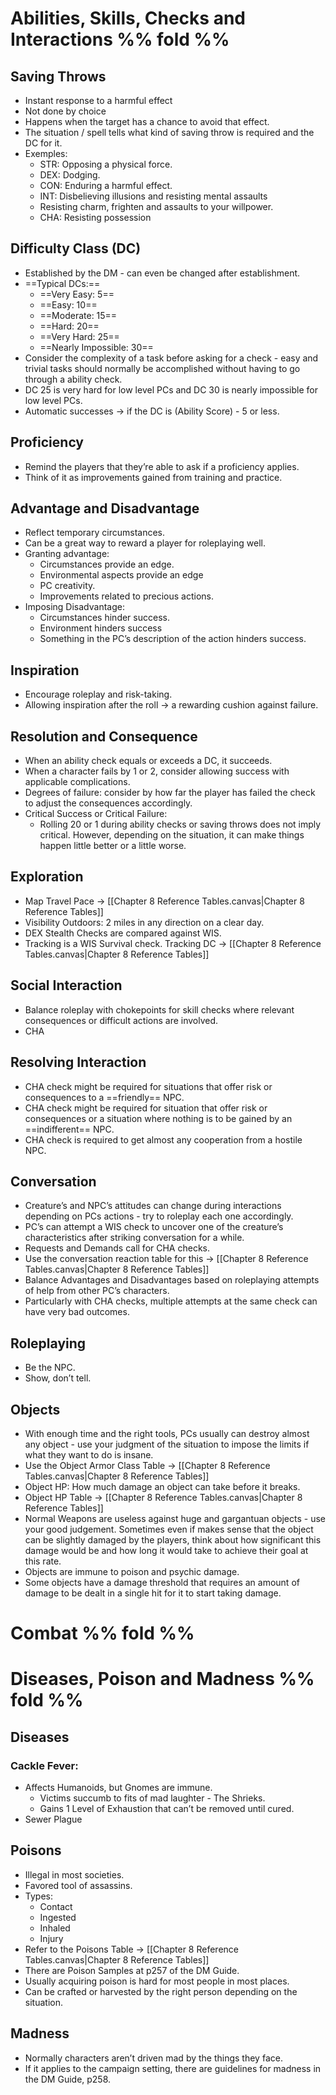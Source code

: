 # Abilities, Skills, Checks and Interactions %% fold %% 

## Saving Throws

- Instant response to a harmful effect
- Not done by choice
- Happens when the target has a chance to avoid that effect.
- The situation / spell tells what kind of saving throw is required and the DC for it.
- Exemples:
	- STR: Opposing a physical force.
	- DEX: Dodging.
	- CON: Enduring a harmful effect.
	- INT: Disbelieving illusions and resisting mental assaults
	- Resisting charm, frighten and assaults to your willpower.
	- CHA: Resisting possession

## Difficulty Class (DC)

- Established by the DM -  can even be changed after establishment.
- ==Typical DCs:==
	- ==Very Easy: 5==
	- ==Easy: 10==
	- ==Moderate: 15==
	- ==Hard: 20==
	- ==Very Hard: 25==
	- ==Nearly Impossible: 30==
- Consider the complexity of a task before asking for a check - easy and trivial tasks should normally be accomplished without having to go through a ability check.
- DC 25 is very hard for low level PCs and DC 30 is nearly impossible for low level PCs.
- Automatic successes → if the DC is (Ability Score) - 5 or less.

## Proficiency 

- Remind the players that they’re able to ask if a proficiency applies.
- Think of it as improvements gained from training and practice.

## Advantage and Disadvantage

- Reflect temporary circumstances.
- Can be a great way to reward a player for roleplaying well.
- Granting advantage:
	- Circumstances provide an edge.
	- Environmental aspects provide an edge
	- PC creativity.
	- Improvements related to precious actions.
- Imposing Disadvantage:
	- Circumstances hinder success.
	- Environment hinders success
	- Something in the PC’s description of the action hinders success.


## Inspiration

- Encourage roleplay and risk-taking.
- Allowing inspiration after the roll → a rewarding cushion against failure.


## Resolution and Consequence

- When an ability check equals or exceeds a DC, it succeeds.
- When a character fails by 1 or 2, consider allowing success with applicable complications.
- Degrees of failure: consider by how far the player has failed the check to adjust the consequences accordingly.
- Critical Success or Critical Failure:
	- Rolling 20 or 1 during ability checks or saving throws does not imply critical. However, depending on the situation, it can make things happen little better or a little worse.


## Exploration

- Map Travel Pace → [[Chapter 8 Reference Tables.canvas|Chapter 8 Reference Tables]]
- Visibility Outdoors: 2 miles in any direction on a clear day.
- DEX Stealth Checks are compared against WIS.
- Tracking is a WIS Survival check. Tracking DC → [[Chapter 8 Reference Tables.canvas|Chapter 8 Reference Tables]]

## Social Interaction

- Balance roleplay with chokepoints for skill checks where relevant consequences or difficult actions are involved.
- CHA

## Resolving Interaction

- CHA check might be required for situations that offer risk or consequences to a ==friendly== NPC.
- CHA check might be required for situation that offer risk or consequences or a situation where nothing is to be gained by an ==indifferent== NPC.
- CHA check is required to get almost any cooperation from a hostile NPC.

## Conversation

- Creature’s and NPC’s attitudes can change during interactions depending on PCs actions - try to roleplay each one accordingly.
- PC’s can attempt a WIS check to uncover one of the creature’s characteristics after striking conversation for a while.
- Requests and Demands call for CHA checks.
- Use the conversation reaction table for this → [[Chapter 8 Reference Tables.canvas|Chapter 8 Reference Tables]]
- Balance Advantages and Disadvantages based on roleplaying attempts of help from other PC’s characters.
- Particularly with CHA checks, multiple attempts at the same check can have very bad outcomes.


## Roleplaying

- Be the NPC.
- Show, don’t tell.


## Objects

- With enough time and the right tools, PCs usually can destroy almost any object - use your judgment of the situation to impose the limits if what they want to do is insane.
- Use the Object Armor Class Table → [[Chapter 8 Reference Tables.canvas|Chapter 8 Reference Tables]]
- Object HP: How much damage an object can take before it breaks.
- Object HP Table → [[Chapter 8 Reference Tables.canvas|Chapter 8 Reference Tables]]
- Normal Weapons are useless against huge and gargantuan objects - use your good judgement. Sometimes even if makes sense that the object can be slightly damaged by the players, think about how significant this damage would be and how long it would take to achieve their goal at this rate.
- Objects are immune to poison and psychic damage.
- Some objects have a damage threshold that requires an amount of damage to be dealt in a single hit for it to start taking damage.


# Combat %% fold %% 

## 


# Diseases, Poison and Madness %% fold %% 

## Diseases

### Cackle Fever:

- Affects Humanoids, but Gnomes are immune.
	- Victims succumb to fits of mad laughter - The Shrieks.
	- Gains 1 Level of Exhaustion that can’t be removed until cured.
- Sewer Plague

## Poisons

- Illegal in most societies.
- Favored tool of assassins.
- Types:
	- Contact
	- Ingested
	- Inhaled
	- Injury
- Refer to the Poisons Table → [[Chapter 8 Reference Tables.canvas|Chapter 8 Reference Tables]]
- There are Poison Samples at p257 of the DM Guide.
- Usually acquiring poison is hard for most people in most places.
- Can be crafted or harvested by the right person depending on the situation.

## Madness

- Normally characters aren’t driven mad by the things they face.
- If it applies to the campaign setting, there are guidelines for madness in the DM Guide, p258.